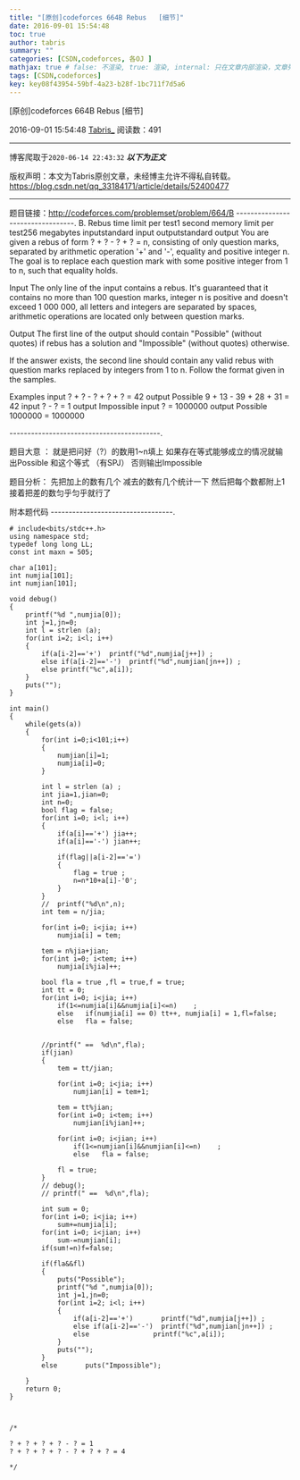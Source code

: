 ```yaml
---
title: "[原创]codeforces 664B Rebus   [细节]"
date: 2016-09-01 15:54:48
toc: true
author: tabris
summary: ""
categories: [CSDN,codeforces, 各OJ ]
mathjax: true # false: 不渲染, true: 渲染, internal: 只在文章内部渲染，文章列表中不渲染
tags: [CSDN,codeforces]
key: key08f43954-59bf-4a23-b28f-1bc711f7d5a6
---
```


[原创]codeforces 664B Rebus   [细节]

2016-09-01 15:54:48  [Tabris_](https://me.csdn.net/qq_33184171) 阅读数：491

---

博客爬取于`2020-06-14 22:43:32`
***以下为正文***

版权声明：本文为Tabris原创文章，未经博主允许不得私自转载。
https://blog.csdn.net/qq_33184171/article/details/52400477

<!-- more -->

---

题目链接：http://codeforces.com/problemset/problem/664/B
---------------------------------.
B. Rebus
time limit per test1 second
memory limit per test256 megabytes
inputstandard input
outputstandard output
You are given a rebus of form ? + ? - ? + ? = n, consisting of only question marks, separated by arithmetic operation '+' and '-', equality and positive integer n. The goal is to replace each question mark with some positive integer from 1 to n, such that equality holds.

Input
The only line of the input contains a rebus. It's guaranteed that it contains no more than 100 question marks, integer n is positive and doesn't exceed 1 000 000, all letters and integers are separated by spaces, arithmetic operations are located only between question marks.

Output
The first line of the output should contain "Possible" (without quotes) if rebus has a solution and "Impossible" (without quotes) otherwise.

If the answer exists, the second line should contain any valid rebus with question marks replaced by integers from 1 to n. Follow the format given in the samples.

Examples
input
? + ? - ? + ? + ? = 42
output
Possible
9 + 13 - 39 + 28 + 31 = 42
input
? - ? = 1
output
Impossible
input
? = 1000000
output
Possible
1000000 = 1000000

------------------------------------------.

题目大意  ：
就是把问好（?）的数用1~n填上  如果存在等式能够成立的情况就输出Possible  和这个等式 （有SPJ）
否则输出Impossible

题目分析：
		 先把加上的数有几个  减去的数有几个统计一下
		 然后把每个数都附上1
		 接着把差的数匀乎匀乎就行了


附本题代码
----------------------------------.
```
# include<bits/stdc++.h>
using namespace std;
typedef long long LL;
const int maxn = 505;

char a[101];
int numjia[101];
int numjian[101];

void debug()
{
    printf("%d ",numjia[0]);
    int j=1,jn=0;
    int l = strlen (a);
    for(int i=2; i<l; i++)
    {
        if(a[i-2]=='+')  printf("%d",numjia[j++]) ;
        else if(a[i-2]=='-')  printf("%d",numjian[jn++]) ;
        else printf("%c",a[i]);
    }
    puts("");
}

int main()
{
    while(gets(a))
    {
        for(int i=0;i<101;i++)
        {
            numjian[i]=1;
            numjia[i]=0;
        }

        int l = strlen (a) ;
        int jia=1,jian=0;
        int n=0;
        bool flag = false;
        for(int i=0; i<l; i++)
        {
            if(a[i]=='+') jia++;
            if(a[i]=='-') jian++;

            if(flag||a[i-2]=='=')
            {
                flag = true ;
                n=n*10+a[i]-'0';
            }
        }
        //  printf("%d\n",n);
        int tem = n/jia;

        for(int i=0; i<jia; i++)
            numjia[i] = tem;

        tem = n%jia+jian;
        for(int i=0; i<tem; i++)
            numjia[i%jia]++;

        bool fla = true ,fl = true,f = true;
        int tt = 0;
        for(int i=0; i<jia; i++)
            if(1<=numjia[i]&&numjia[i]<=n)    ;
            else   if(numjia[i] == 0) tt++, numjia[i] = 1,fl=false;
            else   fla = false;


        //printf(" ==  %d\n",fla);
        if(jian)
        {
            tem = tt/jian;

            for(int i=0; i<jia; i++)
                numjian[i] = tem+1;

            tem = tt%jian;
            for(int i=0; i<tem; i++)
                numjian[i%jian]++;

            for(int i=0; i<jian; i++)
                if(1<=numjian[i]&&numjian[i]<=n)    ;
                else   fla = false;

            fl = true;
        }
        // debug();
        // printf(" ==  %d\n",fla);

        int sum = 0;
        for(int i=0; i<jia; i++)
            sum+=numjia[i];
        for(int i=0; i<jian; i++)
            sum-=numjian[i];
        if(sum!=n)f=false;

        if(fla&&fl)
        {
            puts("Possible");
            printf("%d ",numjia[0]);
            int j=1,jn=0;
            for(int i=2; i<l; i++)
            {
                if(a[i-2]=='+')       printf("%d",numjia[j++]) ;
                else if(a[i-2]=='-')  printf("%d",numjian[jn++]) ;
                else                printf("%c",a[i]);
            }
            puts("");
        }
        else       puts("Impossible");

    }
    return 0;
}



/*

? + ? + ? + ? - ? = 1
? + ? + ? + ? - ? + ? + ? = 4

*/



```
